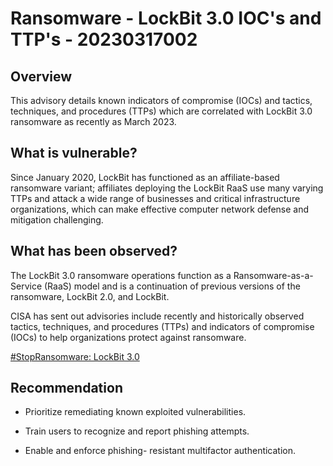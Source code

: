 # Ransomware - LockBit 3.0 IOC's and TTP's - 20230317002

## Overview

This advisory details known indicators of compromise (IOCs) and tactics, techniques, and procedures (TTPs) which are correlated with LockBit 3.0 ransomware as recently as March 2023.

## What is vulnerable?

Since January 2020, LockBit has functioned as an affiliate-based ransomware variant; affiliates deploying the LockBit RaaS use many varying TTPs and attack a wide range of businesses and critical infrastructure organizations, which can make effective computer network defense and mitigation challenging.

## What has been observed?

The LockBit 3.0 ransomware operations function as a Ransomware-as-a-Service (RaaS) model and is a continuation of previous versions of the ransomware, LockBit 2.0, and LockBit.

CISA has sent out advisories include recently and historically observed tactics, techniques, and procedures (TTPs) and indicators of compromise (IOCs) to help organizations protect against ransomware.

[#StopRansomware: LockBit 3.0](https://www.cisa.gov/news-events/cybersecurity-advisories/aa23-075a)

## Recommendation

- Prioritize remediating known exploited vulnerabilities.

- Train users to recognize and report phishing attempts.

- Enable and enforce phishing- resistant multifactor authentication.
